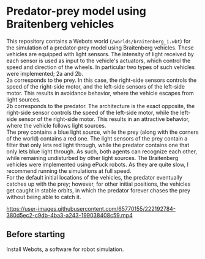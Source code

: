 # Predator-prey model using Braitenberg vehicles

This repository contains a Webots world (`/worlds/braitenberg_1.wbt`) for the simulation of a predator-prey model using Braitenberg vehicles. These vehicles are equipped with light sensors. The intensity of light received by each sensor is used as input to the vehicle's actuators, which control the speed and direction of the wheels. In particular two types of such vehicles were implemented; 2a and 2b.   
2a corresponds to the prey. In this case, the right-side sensors controls the speed of the right-side motor, and the left-side sensors of the left-side motor. This results in avoidance behavior, where the vehicle escapes from light sources.   
2b corresponds to the predator. The architecture is the exact opposite, the right-side sensor controls the speed of the left-side motor, while the left-side sensor of the right-side motor. This results in an attractive behavior, where the vehicle follows light sources.  
The prey contains a blue light source, while the prey (along with the corners of the world) contains a red one. The light sensors of the prey contain a filter that only lets red light through, while the predator contains one that only lets blue light through. As such, both agents can recognize each other, while remaining undisturbed by other light sources.
The Braitenberg vehicles were implemented using ePuck robots. As they are quite slow, I recommend running the simulations at full speed.  
For the default initial locations of the vehicles, the predator eventually catches up with the prey; however, for other initial positions, the vehicles get caught in stable orbits, in which the predator forever chases the prey without being able to catch it. 

https://user-images.githubusercontent.com/65770155/222192784-380d5ec2-c9db-4ba3-a243-199038408c59.mp4

## Before starting
Install Webots, a software for robot simulation. 
